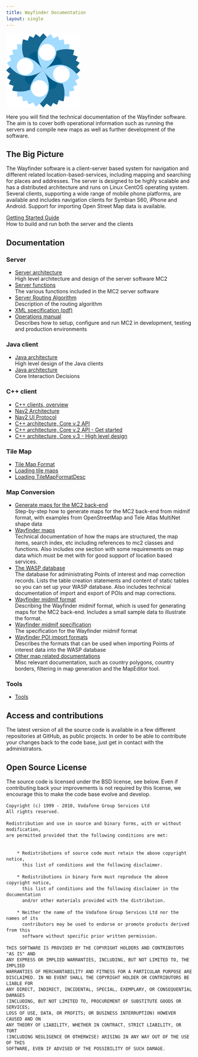 ```yaml
---
title: Wayfinder Documentation
layout: single
---
```


![Vodafone Wayfinder Open Source Software Logo](/images/ps_application_full.png)

Here you will find the technical documentation of the Wayfinder
software. The aim is to cover both operational information such as running the
servers and compile new maps as well as further development of the software.

## The Big Picture

The Wayfinder software is a client-server based system for navigation and
different related location-based-services, including mapping and searching for
places and addresses. The server is designed to be highly scalable and has a
distributed architecture and runs on Linux CentOS operating system. Several
clients, supporting a wide range of mobile phone platforms, are available and
includes navigation clients for Symbian S60, iPhone and Android. Support for
importing Open Street Map data is available.

[Getting Started Guide](getting_started)  
 How to build and run both the server and the clients

## Documentation 

### Server 
 
* [Server architecture](server_architecture)  
 High level architecture and design of the server software MC2
* [Server functions](server_functions)  
 The various functions included in the MC2 server software
* [Server Routing Algorithm](server_routing_algorithm)  
 Description of the routing algorithm
* [XML specification (pdf)](/downloads/xml.pdf)
* [Operations manual](operations_manual)  
 Describes how to setup, configure and run MC2 in development, testing and production environments
 

### Java client

* [Java architecture](java_architecture)  
 High level design of the Java clients
* [Java architecture](java_architecture_interaction)  
 Core Interaction Decisions
 
 
### C++ client 

 *  [C++ clients, overview](cpp_clients_overview)
 *  [Nav2 Architecture](nav2_architecture)
 *  [Nav2 UI Protocol](nav2_ui_protocol)
 *  [C++ architecture, Core v.2 API](core_v2_api)
 *  [C++ architecture, Core v.2 API - Get started](core_v2_api_get_started)
 *  [C++ architecture, Core v.3 - High level design](core_v3_design)


### Tile Map

 *  [Tile Map Format](tilemap_format)
 *  [Loading tile maps](loadingtilemaps)
 *  [Loading TileMapFormatDesc](tilemapformatdescload)

### Map Conversion

* [Generate maps for the MC2 back-end](generate_maps_for_the_mc2_back-end)  
 Step-by-step how to generate maps for the MC2 back-end from midmif format, with examples from OpenStreetMap and Tele Atlas MultiNet shape data
* [Wayfinder maps](wayfinder_maps)  
 Technical documentation of how the maps are structured, the map items, search index, etc including references to mc2 classes and functions. Also includes one section with some requirements on map data which must be met with for good support of location based services.
* [The WASP database](the_wasp_database)  
 The database for administrating Points of interest and map correction records. Lists the table creation statements and content of static tables so you can set up your WASP database. Also includes technical documentation of import and export of POIs and map corrections.
* [Wayfinder midmif format](wayfinder_midmif_format)  
 Describing the Wayfinder midmif format, which is used for generating maps for the MC2 back-end. Includes a small sample data to illustrate the format.
* [Wayfinder midmif specification](wayfinder_midmif_specification)  
 The specification for the Wayfinder midmif format
* [Wayfinder POI import formats](wayfinder_poi_import_formats)  
 Describes the formats that can be used when importing Points of interest data into the WASP database
* [Other map related documentations](other_map_related_documentations)  
 Misc relevant documentation, such as country polygons, country borders, filtering in map generation and the MapEditor tool.

### Tools
 
 *  [Tools](tools_technical)

## Access and contributions

The latest version of all the source code is available in a few different repositories at GitHub, as public projects. In order to be able to contribute your changes back to the code base, just get in contact with the administrators.


## Open Source License

The source code is licensed under the BSD license, see below. Even if contributing back your improvements is not required by this license, we encourage this to make the code base evolve and develop. 

	
	Copyright (c) 1999 - 2010, Vodafone Group Services Ltd
	All rights reserved.
	
	Redistribution and use in source and binary forms, with or without modification,
	are permitted provided that the following conditions are met:
	

	    * Redistributions of source code must retain the above copyright notice, 
	      this list of conditions and the following disclaimer.

	    * Redistributions in binary form must reproduce the above copyright notice,
	      this list of conditions and the following disclaimer in the documentation
	      and/or other materials provided with the distribution.

	    * Neither the name of the Vodafone Group Services Ltd nor the names of its 
	      contributors may be used to endorse or promote products derived from this
	      software without specific prior written permission.
	
	THIS SOFTWARE IS PROVIDED BY THE COPYRIGHT HOLDERS AND CONTRIBUTORS "AS IS" AND
	ANY EXPRESS OR IMPLIED WARRANTIES, INCLUDING, BUT NOT LIMITED TO, THE IMPLIED 
	WARRANTIES OF MERCHANTABILITY AND FITNESS FOR A PARTICULAR PURPOSE ARE 
	DISCLAIMED. IN NO EVENT SHALL THE COPYRIGHT HOLDER OR CONTRIBUTORS BE LIABLE FOR
	ANY DIRECT, INDIRECT, INCIDENTAL, SPECIAL, EXEMPLARY, OR CONSEQUENTIAL DAMAGES 
	(INCLUDING, BUT NOT LIMITED TO, PROCUREMENT OF SUBSTITUTE GOODS OR SERVICES; 
	LOSS OF USE, DATA, OR PROFITS; OR BUSINESS INTERRUPTION) HOWEVER CAUSED AND ON 
	ANY THEORY OF LIABILITY, WHETHER IN CONTRACT, STRICT LIABILITY, OR TORT 
	(INCLUDING NEGLIGENCE OR OTHERWISE) ARISING IN ANY WAY OUT OF THE USE OF THIS 
	SOFTWARE, EVEN IF ADVISED OF THE POSSIBILITY OF SUCH DAMAGE.



